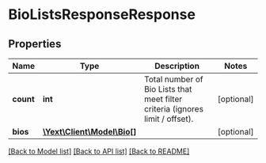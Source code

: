 # BioListsResponseResponse

## Properties
Name | Type | Description | Notes
------------ | ------------- | ------------- | -------------
**count** | **int** | Total number of Bio Lists that meet filter criteria (ignores limit / offset). | [optional] 
**bios** | [**\Yext\Client\Model\Bio[]**](Bio.md) |  | [optional] 

[[Back to Model list]](../README.md#documentation-for-models) [[Back to API list]](../README.md#documentation-for-api-endpoints) [[Back to README]](../README.md)



